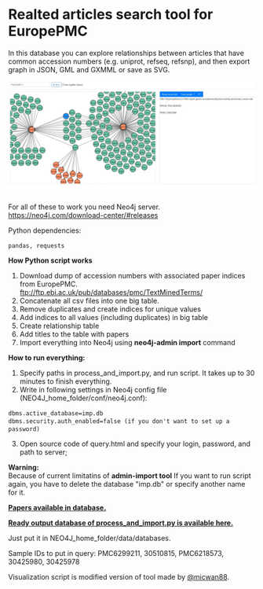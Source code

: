 # Realted articles search tool for EuropePMC 

In this database you can explore relationships between articles that have common accession numbers (e.g. uniprot, refseq, refsnp), and then export graph in JSON, GML and GXMML or save as SVG.

![alt text](https://raw.githubusercontent.com/VasylVaskivskyi/pmc_related_articles/master/d3js/viewport.JPG)

For all of these to work you need Neo4j server.\
https://neo4j.com/download-center/#releases

Python dependencies: 	
```
pandas, requests
```
**How Python script works**
1. Download dump of accession numbers with associated paper indices from EuropePMC.\
  ftp://ftp.ebi.ac.uk/pub/databases/pmc/TextMinedTerms/
2. Concatenate all csv files into one big table.
3. Remove duplicates and create indices for unique values
4. Add indices to all values (including duplicates) in big table
5. Create relationship table
6. Add titles to the table with papers
7. Import everything into Neo4j using **neo4j-admin import** command

**How to run everything:**
1. Specify paths in process_and_import.py, and run script. It takes up to 30 minutes to finish everything.
2. Write in following settings in Neo4j config file (NEO4J_home_folder/conf/neo4j.conf):
```
dbms.active_database=imp.db
dbms.security.auth_enabled=false (if you don't want to set up a password)
```
3. Open source code of query.html and specify your login, password, and path to server;


**Warning:**\
Because of current limitatins of **admin-import tool** If you want to run script again, you have to delete the database "imp.db" or specify another name for it.

**[Papers available in database.](https://europepmc.org/search?query=%28FIRST_PDATE:%5B1900-01-01+TO+2018-11-30%5D%29+AND+ACCESSION_TYPE:*&page=1)**

**[Ready output database of process_and_import.py is available here.](https://drive.google.com/open?id=1xiqYwQsHvS9fJkrnh-xthyPQi2RrVQFI)**

Just put it in NEO4J_home_folder/data/databases.

Sample IDs to put in query: PMC6299211, 30510815, PMC6218573, 30425980, 30425978 

Visualization script is modified version of tool made by  [@micwan88](https://github.com/micwan88/d3js-neo4j-example). 
